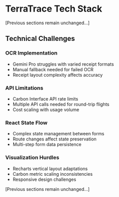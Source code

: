 # TerraTrace Tech Stack

[Previous sections remain unchanged...]

## Technical Challenges

### OCR Implementation
- Gemini Pro struggles with varied receipt formats
- Manual fallback needed for failed OCR
- Receipt layout complexity affects accuracy

### API Limitations
- Carbon Interface API rate limits
- Multiple API calls needed for round-trip flights
- Cost scaling with usage volume

### React State Flow
- Complex state management between forms
- Route changes affect state preservation
- Multi-step form data persistence

### Visualization Hurdles
- Recharts vertical layout adaptations
- Carbon metric scaling inconsistencies
- Responsive design challenges

[Previous sections remain unchanged...]
